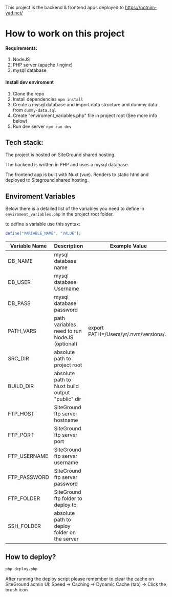 This project is the backend & frontend apps deployed to https://notnim-yad.net/

# How to work on this project

#### Requirements:

1. NodeJS
2. PHP server (apache / nginx)
3. mysql database

#### Install dev enviroment

1. Clone the repo
2. Install dependencies `npm install`
3. Create a mysql database and import data structure and dummy data from `dummy-data.sql`
4. Create "enviroment_variables.php" file in project root (See more info below)
5. Run dev server `npm run dev`

## Tech stack:

The project is hosted on SiteGround shared hosting.

The backend is written in PHP and uses a mysql database.

The frontend app is built with Nuxt (vue). Renders to static html and deployed to Siteground shared hosting.

## Enviroment Variables

Below there is a detailed list of the variables you need to define in `enviroment_variables.php` in the project root folder.

to define a variable use this syntax:

```php
define("VARIABLE_NAME", "VALUE");
```

| Variable Name | Description                                     | Example Value                           |
| ------------- | ----------------------------------------------- | --------------------------------------- |
| DB_NAME       | mysql database name                             |                                         |
| DB_USER       | mysql database Username                         |                                         |
| DB_PASS       | mysql database password                         |                                         |
| PATH_VARS     | path variables need to run NodeJS (optional)    | export PATH=/Users/yr/.nvm/versions/... |
| SRC_DIR       | absolute path to project root                   |                                         |
| BUILD_DIR     | absolute path to Nuxt build output "public" dir |                                         |
| FTP_HOST      | SiteGround ftp server hostname                  |                                         |
| FTP_PORT      | SiteGround ftp server port                      |                                         |
| FTP_USERNAME  | SiteGround ftp server username                  |                                         |
| FTP_PASSWORD  | SiteGround ftp server password                  |                                         |
| FTP_FOLDER    | SiteGround ftp folder to deploy to              |                                         |
| SSH_FOLDER    | absolute path to deploy folder on the server    |                                         |

## How to deploy?

```bash
php deploy.php
```

After running the deploy script please remember to clear the cache on SiteGround admin UI: Speed -> Caching -> Dynamic Cache (tab) -> Click the brush icon
